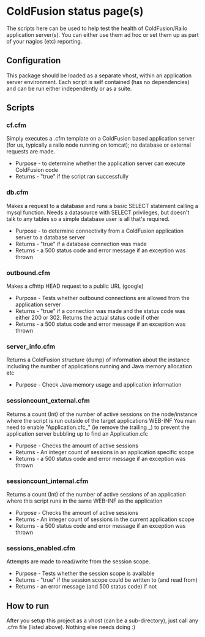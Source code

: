# ColdFusion status page(s)

The scripts here can be used to help test the health of ColdFusion/Railo application server(s). You can either use them ad hoc or set them up as part of your nagios (etc) reporting.

## Configuration
This package should be loaded as a separate vhost, within an application server environment. Each script is self contained (has no dependencies) and can be run either independently or as a suite.

## Scripts
### cf.cfm
Simply executes a .cfm template on a ColdFusion based application server (for us, typically a railo node running on tomcat); no database or external requests are made.

 * Purpose - to determine whether the application server can execute ColdFusion code
 * Returns - "true" if the script ran successfully

### db.cfm
Makes a request to a database and runs a basic SELECT statement calling a mysql function. Needs a datasource with SELECT privileges, but doesn't talk to any tables so a simple database user is all that's required.

* Purpose - to determine connectivity from a ColdFusion application server to a database server
* Returns - "true" if a database connection was made
* Returns - a 500 status code and error message if an exception was thrown

### outbound.cfm
Makes a cfhttp HEAD request to a public URL (google)

* Purpose - Tests whether outbound connections are allowed from the application server
* Returns - "true" if a connection was made and the status code was either 200 or 302. Returns the actual status code if other
* Returns - a 500 status code and error message if an exception was thrown

### server_info.cfm
Returns a ColdFusion structure (dump) of information about the instance including the number of applications running and Java memory allocation etc

* Purpose - Check Java memory usage and application information

### sessioncount_external.cfm
Returns a count (Int) of the number of active sessions on the node/instance where the script is run outside of the target applications WEB-INF
You man need to enable "Application.cfc_" (ie remove the trailing _) to prevent the application server bubbling up to find an Application.cfc
	
* Purpose - Checks the amount of active sessions
* Returns - An integer count of sessions in an application specific scope
* Returns - a 500 status code and error message if an exception was thrown

### sessioncount_internal.cfm
Returns a count (Int) of the number of active sessions of an application where this script runs in the same WEB-INF as the application

* Purpose - Checks the amount of active sessions
* Returns - An integer count of sessions in the current application scope
* Returns - a 500 status code and error message if an exception was thrown

### sessions_enabled.cfm
Attempts are made to read/write from the session scope.

* Purpose - Tests whether the session scope is available
* Returns - "true" if the session scope could be written to (and read from)
* Returns - an error message (and 500 status code) if not

## How to run
After you setup this project as a vhost (can be a sub-directory), just call any .cfm file (listed above). Nothing else needs doing :)
